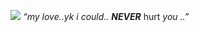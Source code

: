 
![](https://cdn.readawrite.com/articles/11816/11815210/thumbnail/large.gif?3)
*“my love..yk i could..* ***NEVER*** hurt *you* *..”* 
